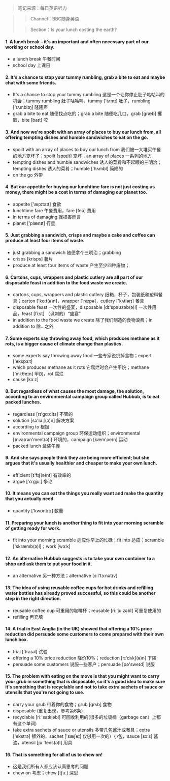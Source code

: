 > 笔记来源：每日英语听力

> > Channel：BBC随身英语
>
> > Section：Is your lunch costing the earth?

#### 1. A lunch break – it's an important and often necessary part of our working or school day.

- a lunch break 午餐时间
- school day 上课日

#### 2. It's a chance to stop your tummy rumbling, grab a bite to eat and maybe chat with some friends.

-  It's a chance to stop your tummy rumbling 这是一个让你停止肚子咕咕叫的机会；tummy rumbling 肚子咕咕叫，tummy ['tʌmɪ] 肚子，rumbling ['rʌmblɪŋ] 隆隆声
- grab a bite to eat 随便找点吃的；grab a bite 随便吃几口，grab [græb] 攫取，bite [baɪt] 咬

#### 3. And now we're spoilt with an array of places to buy our lunch from, all offering tempting dishes and humble sandwiches to eat on the go.

- spoilt with an array of places to buy our lunch from 我们被一大堆买午餐的地方宠坏了；spoilt [spɒɪlt] 宠坏；an array of places 一系列的地方
- tempting dishes and humble sandwiches 诱人的菜肴和不起眼的三明治；tempting dishes 诱人的菜肴；humble ['hʌmbl] 简陋的
- on the go 外带

#### 4. But our appetite for buying our lunchtime fare is not just costing us money, there might be a cost in terms of damaging our planet too. 

- appetite ['æpɪtaɪt] 食欲
- lunchtime fare 午餐费用，fare [feə] 费用
- in terms of damaging 就损害而言 
- planet ['plænɪt] 行星

#### 5. Just grabbing a sandwich, crisps and maybe a cake and coffee can produce at least four items of waste.

-  just grabbing a sandwich 随便拿个三明治；grabbing
- crisps [krisps] 薯片
- produce at least four items of waste 产生至少四种废物；

#### 6. Cartons, cups, wrappers and plastic cutlery are all part of our disposable feast in addition to the food waste we create.

- cartons, cups, wrappers and plastic cutlery 纸箱，杯子，包装纸和塑料餐具；carton ['kɑːt(ə)n]，wrapper ['ræpə]，cutlery ['kʌtlərɪ] 餐具
- disposable feast 一次性的盛宴，disposable [dɪ'spəʊzəb(ə)l] 一次性用品，feast [fiːst] （讽刺的）“盛宴”
- in addition to the food waste we create 除了我们制造的食物浪费；in addition to 除…之外

#### 7. Some experts say throwing away food, which produces methane as it rots, is a bigger cause of climate change than plastics.

- some experts say throwing away food 一些专家说扔掉食物；expert ['ekspɜːt]
- which produces methane as it rots 它腐烂时会产生甲烷；methane ['miːθeɪn] 甲烷，rot 腐烂
- cause [kɔːz]

#### 8. But regardless of what causes the most damage, the solution, according to an environmental campaign group called Hubbub, is to eat packed lunches.

- regardless [rɪ'gɑːdlɪs] 不管的
- solution [sə'luːʃ(ə)n] 解决方案
- according to 根据
- environmental campaign group 环保运动组织；environmental [ɪnvaɪrən'ment(ə)l] 环境的，campaign [kæm'peɪn] 运动
- packed lunch 盒装午餐

#### 9. And she says people think they are being more efficient; but she argues that it's usually healthier and cheaper to make your own lunch.

- efficient [ɪ'fɪʃ(ə)nt] 有效率的
- argue ['ɑːgjuː] 争论

#### 10. It means you can eat the things you really want and make the quantity that you actually need. 

- quantity ['kwɒntɪtɪ]  数量

#### 11. Preparing your lunch is another thing to fit into your morning scramble of getting ready for work.

-  fit into your morning scramble 适应你早上的忙碌；fit into 适应；scramble ['skræmb(ə)l]；work [wɜːk]

#### 12. An alternative Hubbub suggests is to take your own container to a shop and ask them to put your food in it.

- an alternative 另一种方法；alternative [ɔːl'tɜːnətɪv] 

#### 13.  The idea of using reusable coffee cups for hot drinks and refilling water bottles has already proved successful, so this could be another step in the right direction.

- reusable coffee cup 可重用的咖啡杯；reusable [ri:'ju:zəbl] 可重复使用的
- refilling 再充填

#### 14. A trial in East Anglia (in the UK) showed that offering a 10% price reduction did persuade some customers to come prepared with their own lunch box. 

- trial ['traɪəl] 试验
-  offering a 10% price reduction 降价10%；reduction [rɪ'dʌkʃ(ə)n] 下降
- persuade some customers 说服一些客户；persuade [pə'sweɪd] 说服

#### 15. The problem with eating on the move is that you might want to carry your grub in something that is disposable, so it's a good idea to make sure it's something that is recyclable and not to take extra sachets of sauce or utensils that you're not going to use. 

- carry your grub 带着你的食物；grub [grʌb] 食物
- disposable (重复出现，参考第6条)
- recyclable [riː'saɪkləbl] 可回收利用的(很多的垃圾桶（garbage can）上都有这个单词)
- take extra sachets of sauce or utensils 多带几包酱汁或餐具；extra ['ekstrə] 额外的，sachet ['sæʃeɪ] 仅够用一次的）小包，sauce [sɔːs] 酱油，utensil [juː'tens(ə)l] 用具

#### 16. That is something for all of us to chew on! 

- 这是我们所有人都应该认真思考的问题
- chew on 考虑；chew [tʃuː] 深思